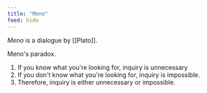 ```yaml
---
title: "Meno"
feed: hide
---
```


_Meno_ is a dialogue by [[Plato]]. 


Meno's paradox. 

1. If you know what you're looking for, inquiry is unnecessary 
2. If you don't know what you're looking for, inquiry is impossible.
3. Therefore, inquiry is either unnecessary or impossible.
